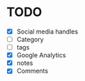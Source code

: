 # TODO

- [x] Social media handles
- [ ] Category
- [ ] tags
- [x] Google Analytics
- [x] notes
- [x] Comments

##
